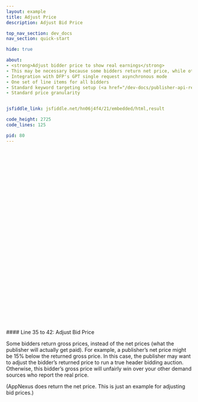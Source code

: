 ```yaml
---
layout: example
title: Adjust Price
description: Adjust Bid Price

top_nav_section: dev_docs
nav_section: quick-start

hide: true

about:
- <strong>Adjust bidder price to show real earnings</strong>
- This may be necessary because some bidders return net price, while others return gross price
- Integration with DFP's GPT single request asynchronous mode
- One set of line items for all bidders
- Standard keyword targeting setup (<a href="/dev-docs/publisher-api-reference.html#bidderSettingsDefault">reference</a>)
- Standard price granularity


jsfiddle_link: jsfiddle.net/hn06j4f4/21/embedded/html,result

code_height: 2725
code_lines: 125

pid: 80
---
```


<br>
<br>
<br>
<br>
<br>

<br><br><br><br><br><br>
<br><br><br><br><br><br>
<br><br><br><br><br><br>
<br><br><br><br>

<div markdown="1">
#### Line 35 to 42: Adjust Bid Price

Some bidders return gross prices, instead of the net prices (what the publisher will actually get paid). For example, a publisher’s net price might be 15% below the returned gross price. In this case, the publisher may want to adjust the bidder’s returned price to run a true header bidding auction. Otherwise, this bidder’s gross price will unfairly win over your other demand sources who report the real price.

(AppNexus does return the net price. This is just an example for adjusting bid prices.)


</div>
